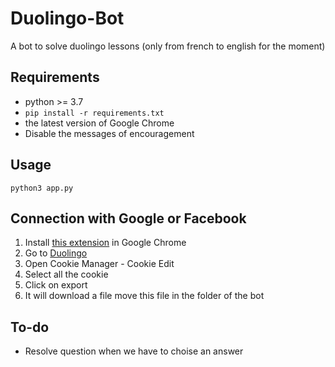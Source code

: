 # Duolingo-Bot
A bot to solve duolingo lessons (only from french to english for the moment)

## Requirements
* python >= 3.7
* `pip install -r requirements.txt`
* the latest version of Google Chrome
* Disable the messages of encouragement

## Usage
`python3 app.py`

## Connection with Google or Facebook
1. Install [this extension](https://chrome.google.com/webstore/detail/cookiemanager-cookie-edit/hdhngoamekjhmnpenphenpaiindoinpo) in Google Chrome
2. Go to [Duolingo](www.duolingo.com)
3. Open Cookie Manager - Cookie Edit
4. Select all the cookie
5. Click on export 
6. It will download a file move this file in the folder of the bot

## To-do
* Resolve question when we have to choise an answer
